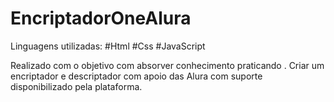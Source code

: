 # EncriptadorOneAlura
Linguagens utilizadas:
#Html
#Css
#JavaScript

Realizado com o objetivo com absorver conhecimento praticando .
Criar um encriptador e descriptador com apoio das Alura com suporte disponibilizado pela plataforma.
